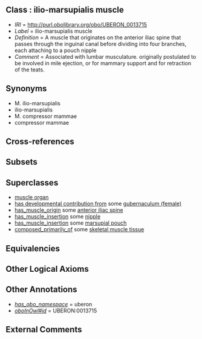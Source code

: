 
## Class : ilio-marsupialis muscle

 * *IRI* = http://purl.obolibrary.org/obo/UBERON_0013715
 * *Label* = ilio-marsupialis muscle
 * *Definition* = A muscle that originates on the anterior iliac spine that passes through the inguinal canal before dividing into four branches, each attaching to a pouch nipple
 * *Comment* = Associated with lumbar musculature. originally postulated to be involved in mile ejection, or for mammary support and for retraction of the teats.

## Synonyms

 * M. ilio-marsupialis
 * ilio-marsupialis
 * M. compressor mammae
 * compressor mammae

## Cross-references


## Subsets


## Superclasses

 * [muscle organ](../../UBERON/30/UBERON_0001630.md)
 * [has developmental contribution from](../../RO/54/RO_0002254.md) some [gubernaculum (female)](../../UBERON/44/UBERON_0008844.md)
 * [has_muscle_origin](../../RO/72/RO_0002372.md) some [anterior iliac spine](../../UBERON/12/UBERON_0013712.md)
 * [has_muscle_insertion](../../RO/73/RO_0002373.md) some [nipple](../../UBERON/30/UBERON_0002030.md)
 * [has_muscle_insertion](../../RO/73/RO_0002373.md) some [marsupial pouch](../../UBERON/18/UBERON_0009118.md)
 * [composed_primarily_of](../../UBREL/02/UBREL_0000002.md) some [skeletal muscle tissue](../../UBERON/34/UBERON_0001134.md)

## Equivalencies


## Other Logical Axioms


## Other Annotations

 * *[has_obo_namespace](../../ce/oboInOwl#hasOBONamespace.md)* = uberon
 * *[oboInOwl#id](../../id/oboInOwl#id.md)* = UBERON:0013715

## External Comments

